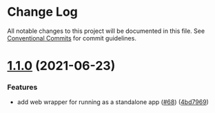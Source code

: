 # Change Log

All notable changes to this project will be documented in this file.
See [Conventional Commits](https://conventionalcommits.org) for commit guidelines.

# [1.1.0](https://github.com/nearform/autocannon-ui/compare/v1.0.0...v1.1.0) (2021-06-23)


### Features

* add web wrapper for running as a standalone app ([#68](https://github.com/nearform/autocannon-ui/issues/68)) ([4bd7969](https://github.com/nearform/autocannon-ui/commit/4bd7969fe2a7acc60e9d67a4ac68d34c06a8ebb5))

